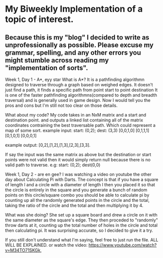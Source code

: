 # My Biweekly Implementation of a topic of interest. 

Because this is my "blog" I decided to write as unprofessionally as possible. 
Please excuse my grammar, spelling, and any other errors you might stumble across reading my "implementation of sorts".
----
Week 1, Day 1 - A*, eyy star
What is A*? 
It is a pathfinding algorithmn designed to traverse through a graph based on weighed edges. 
It doesn't just find a path, it finds a specific path from point start to point destination
It is one of the faster pathfinding algorithmns(compared to depth and breadth traversal) and is generally used in game design. 
Now I would tell you the pros and cons but I'm still not too clear on those details.

What about my code? 
My code takes in an NxM matrix and a start and destination point.
and outputs a linked list containing all of the matrix coordinates contraining the best traversable path.
Which could represent a map of some sort. 
example input:
start: (0,2); dest: (3,3)
[0,0,1,0]
[0,1,1,1]
[0,1,0,1]
[0,0,0,1]

example output:
[0,2],[1,2],[1,3],[2,3],[3,3].

If say the input was the same matrix as above but the destination or start points were not valid then it would simply return null because there is no valid path to traverse. e.g: start: (0,2); dest(0,0)

Week 1, Day 2 - are en gee?
I was watching a video on youtube the other day about Calculating Pi with Darts.
The concept is that if you have a square of length l and a circle with a diameter of length l 
then you placed it so that the circle is entirely in the square and you generate a bunch of random points on this circle/square combo
you should be able to calculate pi by counting up all the randomly generated points in the circle and the total, taking the ratio
of the circle and the total and then multiplying it by 4.

What was she doing? 
She set up a square board and drew a circle on it with the same diameter as the square's edge. 
They then proceded to "randomly" throw darts at it, counting up the total number of holes in the circle and total then calculating pi.
It was surprising accurate, so I decided to give it a try.

If you still don't understand what I'm saying, feel free to just run the file. ALL WILL BE EXPLAINED.
or watch the video: https://www.youtube.com/watch?v=M34TO71SKGk, 


